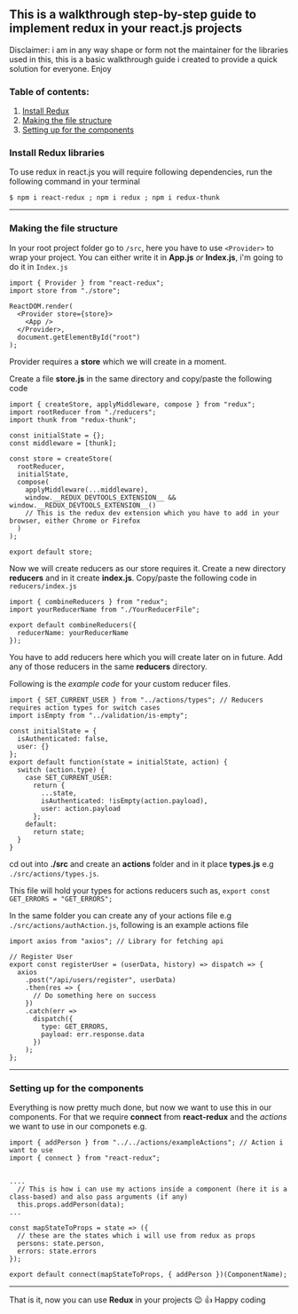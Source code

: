 ## This is a walkthrough step-by-step guide to implement redux in your react.js projects
Disclaimer: i am in any way shape or form not the maintainer for the libraries used in this, this is a basic walkthrough guide i created to provide a quick solution for everyone. Enjoy

### Table of contents:
1. [Install Redux](#install-redux-libraries)
2. [Making the file structure](#making-the-file-structure)
3. [Setting up for the components](#setting-up-for-the-components)


### Install Redux libraries
To use redux in react.js you will require following dependencies, run the following command in your terminal
   ``` 
  $ npm i react-redux ; npm i redux ; npm i redux-thunk 
   ```

___


### Making the file structure
In your root project folder go to `/src`, here you have to use `<Provider>` to wrap your project.
You can either write it in **App.js** _or_ **Index.js**, i'm going to do it in `Index.js`

```
import { Provider } from "react-redux";
import store from "./store";

ReactDOM.render(
  <Provider store={store}>
    <App />
  </Provider>,
  document.getElementById("root")
);
```
Provider requires a **store** which we will create in a moment.

Create a file **store.js** in the same directory and copy/paste the following code

```
import { createStore, applyMiddleware, compose } from "redux";
import rootReducer from "./reducers";
import thunk from "redux-thunk";

const initialState = {};
const middleware = [thunk];

const store = createStore(
  rootReducer,
  initialState,
  compose(
    applyMiddleware(...middleware),
    window.__REDUX_DEVTOOLS_EXTENSION__ && window.__REDUX_DEVTOOLS_EXTENSION__() 
    // This is the redux dev extension which you have to add in your browser, either Chrome or Firefox
  )
);

export default store;
```
Now we will create reducers as our store requires it. Create a new directory **reducers** and in it create **index.js**. Copy/paste the following code in `reducers/index.js`
```
import { combineReducers } from "redux";
import yourReducerName from "./YourReducerFile";

export default combineReducers({
  reducerName: yourReducerName
});
```
You have to add reducers here which you will create later on in future. Add any of those reducers in the same **reducers** directory.

Following is the _example code_ for your custom reducer files.
```
import { SET_CURRENT_USER } from "../actions/types"; // Reducers requires action types for switch cases
import isEmpty from "../validation/is-empty";

const initialState = {
  isAuthenticated: false,
  user: {}
};
export default function(state = initialState, action) {
  switch (action.type) {
    case SET_CURRENT_USER:
      return {
        ...state,
        isAuthenticated: !isEmpty(action.payload),
        user: action.payload
      };
    default:
      return state;
  }
}
```

cd out into **./src** and create an **actions** folder and in it place **types.js** e.g `./src/actions/types.js`. 

This file will hold your types for actions reducers such as, 
` export const GET_ERRORS = "GET_ERRORS"; `

In the same folder you can create any of your actions file e.g `./src/actions/authAction.js`, following is an example actions file
```
import axios from "axios"; // Library for fetching api

// Register User
export const registerUser = (userData, history) => dispatch => {
  axios
    .post("/api/users/register", userData)
    .then(res => {
      // Do something here on success
    })
    .catch(err =>
      dispatch({
        type: GET_ERRORS,
        payload: err.response.data
      })
    );
};

```


___



### Setting up for the components
Everything is now pretty much done, but now we want to use this in our components.
For that we require __connect__ from __react-redux__ and the _actions_ we want to use in our componets e.g.
```
import { addPerson } from "../../actions/exampleActions"; // Action i want to use
import { connect } from "react-redux";


....
  // This is how i can use my actions inside a component (here it is a class-based) and also pass arguments (if any)
  this.props.addPerson(data);
...

const mapStateToProps = state => ({
  // these are the states which i will use from redux as props
  persons: state.person, 
  errors: state.errors
});

export default connect(mapStateToProps, { addPerson })(ComponentName);
```
___

That is it, now you can use **Redux** in your projects :wink: :+1:  Happy coding
